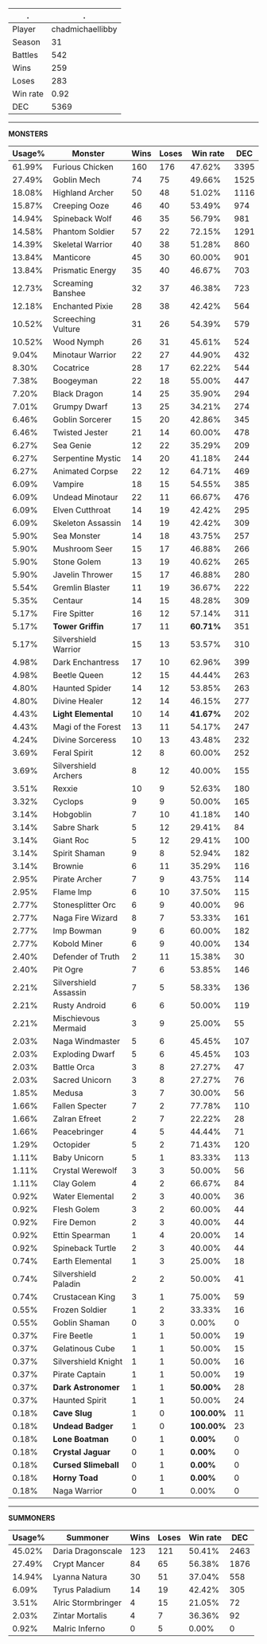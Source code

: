 .|.
|-|-
Player|chadmichaellibby
Season|31
Battles|542
Wins|259
Loses|283
Win rate|0.92
DEC|5369

---
**MONSTERS**

Usage%|Monster|Wins|Loses|Win rate|DEC|
-|-|-|-|-|-|
61.99%|Furious Chicken|160|176|47.62%|3395|
27.49%|Goblin Mech|74|75|49.66%|1525|
18.08%|Highland Archer|50|48|51.02%|1116|
15.87%|Creeping Ooze|46|40|53.49%|974|
14.94%|Spineback Wolf|46|35|56.79%|981|
14.58%|Phantom Soldier|57|22|72.15%|1291|
14.39%|Skeletal Warrior|40|38|51.28%|860|
13.84%|Manticore|45|30|60.00%|901|
13.84%|Prismatic Energy|35|40|46.67%|703|
12.73%|Screaming Banshee|32|37|46.38%|723|
12.18%|Enchanted Pixie|28|38|42.42%|564|
10.52%|Screeching Vulture|31|26|54.39%|579|
10.52%|Wood Nymph|26|31|45.61%|524|
9.04%|Minotaur Warrior|22|27|44.90%|432|
8.30%|Cocatrice|28|17|62.22%|544|
7.38%|Boogeyman|22|18|55.00%|447|
7.20%|Black Dragon|14|25|35.90%|294|
7.01%|Grumpy Dwarf|13|25|34.21%|274|
6.46%|Goblin Sorcerer|15|20|42.86%|345|
6.46%|Twisted Jester|21|14|60.00%|478|
6.27%|Sea Genie|12|22|35.29%|209|
6.27%|Serpentine Mystic|14|20|41.18%|244|
6.27%|Animated Corpse|22|12|64.71%|469|
6.09%|Vampire|18|15|54.55%|385|
6.09%|Undead Minotaur|22|11|66.67%|476|
6.09%|Elven Cutthroat|14|19|42.42%|295|
6.09%|Skeleton Assassin|14|19|42.42%|309|
5.90%|Sea Monster|14|18|43.75%|257|
5.90%|Mushroom Seer|15|17|46.88%|266|
5.90%|Stone Golem|13|19|40.62%|265|
5.90%|Javelin Thrower|15|17|46.88%|280|
5.54%|Gremlin Blaster|11|19|36.67%|222|
5.35%|Centaur|14|15|48.28%|309|
5.17%|Fire Spitter|16|12|57.14%|311|
5.17%|**Tower Griffin**|17|11|**60.71%**|351|
5.17%|Silvershield Warrior|15|13|53.57%|310|
4.98%|Dark Enchantress|17|10|62.96%|399|
4.98%|Beetle Queen|12|15|44.44%|263|
4.80%|Haunted Spider|14|12|53.85%|263|
4.80%|Divine Healer|12|14|46.15%|277|
4.43%|**Light Elemental**|10|14|**41.67%**|202|
4.43%|Magi of the Forest|13|11|54.17%|247|
4.24%|Divine Sorceress|10|13|43.48%|232|
3.69%|Feral Spirit|12|8|60.00%|252|
3.69%|Silvershield Archers|8|12|40.00%|155|
3.51%|Rexxie|10|9|52.63%|180|
3.32%|Cyclops|9|9|50.00%|165|
3.14%|Hobgoblin|7|10|41.18%|140|
3.14%|Sabre Shark|5|12|29.41%|84|
3.14%|Giant Roc|5|12|29.41%|100|
3.14%|Spirit Shaman|9|8|52.94%|182|
3.14%|Brownie|6|11|35.29%|116|
2.95%|Pirate Archer|7|9|43.75%|114|
2.95%|Flame Imp|6|10|37.50%|115|
2.77%|Stonesplitter Orc|6|9|40.00%|96|
2.77%|Naga Fire Wizard|8|7|53.33%|161|
2.77%|Imp Bowman|9|6|60.00%|182|
2.77%|Kobold Miner|6|9|40.00%|134|
2.40%|Defender of Truth|2|11|15.38%|30|
2.40%|Pit Ogre|7|6|53.85%|146|
2.21%|Silvershield Assassin|7|5|58.33%|136|
2.21%|Rusty Android|6|6|50.00%|119|
2.21%|Mischievous Mermaid|3|9|25.00%|55|
2.03%|Naga Windmaster|5|6|45.45%|107|
2.03%|Exploding Dwarf|5|6|45.45%|103|
2.03%|Battle Orca|3|8|27.27%|47|
2.03%|Sacred Unicorn|3|8|27.27%|76|
1.85%|Medusa|3|7|30.00%|56|
1.66%|Fallen Specter|7|2|77.78%|110|
1.66%|Zalran Efreet|2|7|22.22%|28|
1.66%|Peacebringer|4|5|44.44%|71|
1.29%|Octopider|5|2|71.43%|120|
1.11%|Baby Unicorn|5|1|83.33%|113|
1.11%|Crystal Werewolf|3|3|50.00%|56|
1.11%|Clay Golem|4|2|66.67%|84|
0.92%|Water Elemental|2|3|40.00%|36|
0.92%|Flesh Golem|3|2|60.00%|44|
0.92%|Fire Demon|2|3|40.00%|44|
0.92%|Ettin Spearman|1|4|20.00%|14|
0.92%|Spineback Turtle|2|3|40.00%|44|
0.74%|Earth Elemental|1|3|25.00%|18|
0.74%|Silvershield Paladin|2|2|50.00%|41|
0.74%|Crustacean King|3|1|75.00%|59|
0.55%|Frozen Soldier|1|2|33.33%|16|
0.55%|Goblin Shaman|0|3|0.00%|0|
0.37%|Fire Beetle|1|1|50.00%|19|
0.37%|Gelatinous Cube|1|1|50.00%|15|
0.37%|Silvershield Knight|1|1|50.00%|16|
0.37%|Pirate Captain|1|1|50.00%|19|
0.37%|**Dark Astronomer**|1|1|**50.00%**|28|
0.37%|Haunted Spirit|1|1|50.00%|24|
0.18%|**Cave Slug**|1|0|**100.00%**|11|
0.18%|**Undead Badger**|1|0|**100.00%**|23|
0.18%|**Lone Boatman**|0|1|**0.00%**|0|
0.18%|**Crystal Jaguar**|0|1|**0.00%**|0|
0.18%|**Cursed Slimeball**|0|1|**0.00%**|0|
0.18%|**Horny Toad**|0|1|**0.00%**|0|
0.18%|Naga Warrior|0|1|0.00%|0|

---
**SUMMONERS**

Usage%|Summoner|Wins|Loses|Win rate|DEC|
-|-|-|-|-|-|
45.02%|Daria Dragonscale|123|121|50.41%|2463|
27.49%|Crypt Mancer|84|65|56.38%|1876|
14.94%|Lyanna Natura|30|51|37.04%|558|
6.09%|Tyrus Paladium|14|19|42.42%|305|
3.51%|Alric Stormbringer|4|15|21.05%|72|
2.03%|Zintar Mortalis|4|7|36.36%|92|
0.92%|Malric Inferno|0|5|0.00%|0|
